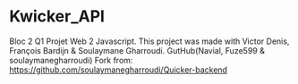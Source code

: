 # Kwicker_API
Bloc 2 Q1 Projet Web 2 Javascript.
This project was made with Victor Denis, François Bardijn & Soulaymane Gharroudi.
GutHub(Navial, Fuze599 & soulaymanegharroudi)
Fork from: https://github.com/soulaymanegharroudi/Quicker-backend
